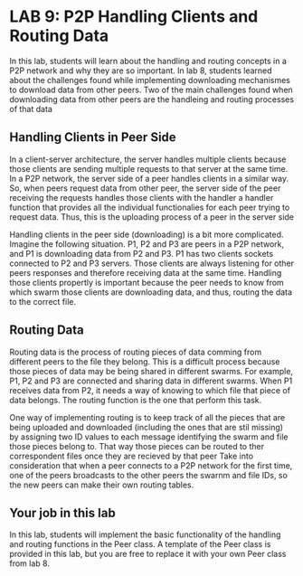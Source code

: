 # LAB 9: P2P Handling Clients and Routing Data
In this lab, students will learn about the handling and routing concepts in a P2P network and why they are so important. In lab 8, students learned about the challenges found while implementing downloading mechanismes to download data from other peers. Two of the main challenges found when downloading data from other peers are the handleing and routing processes of that data 

## Handling Clients in Peer Side

In a client-server architecture, the server handles multiple clients because those clients are sending multiple requests to that server at the same time. In a P2P network, the server side of a peer handles clients in a similar way. So, when peers request data from other peer, the server side of the peer receiving the requests handles those clients with the handler a handler function that provides all the individual functionalies for each peer trying to request data. Thus, this is the uploading process of a peer in the server side 

Handling clients in the peer side (downloading) is a bit more complicated. Imagine the following situation. P1, P2 and P3 are peers in a P2P network, and P1 is downloading data from P2 and P3. P1 has two clients sockets connected to P2 and P3 servers. Those clients are always listening for other peers responses and therefore receiving data at the same time. Handling those clients propertly is important because the peer needs to know from which swarm those clients are downloading data, and thus, routing the data to the correct file. 

## Routing Data 

Routing data is the process of routing pieces of data comming from different peers to the file they belong. This is a difficult process because those pieces of data may be being shared in different swarms. For example, P1, P2 and P3 are connected and sharing data in different swarms. When P1 receives data from P2, it needs a way of knowing to which file that piece of data belongs. The routing function is the one that perform this task. 

One way of implementing routing is to keep track of all the pieces that are being uploaded and downloaded (including the ones that are stil missing) by assigning two ID values to each message identifying the swarm and file those pieces belong to. That way those pieces can be routed to ther correspondent files once they are recieved by that peer Take into consideration that when a peer connects to a P2P network for the first time, one of the peers broadcasts to the other peers the swarnm and file IDs, so the new peers can make their own routing tables.  

## Your job in this lab 

In this lab, students will implement the basic functionality of the handling and routing functions in the Peer class. A template of the Peer class is provided in this lab, but you are free to replace it with your own Peer class from lab 8. 








